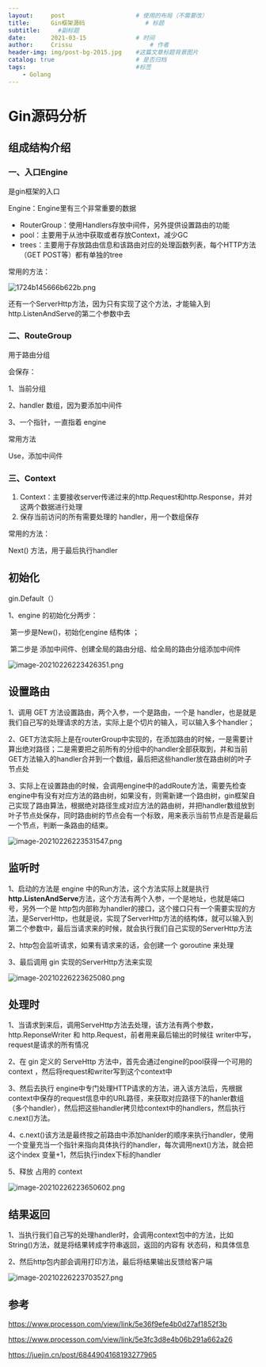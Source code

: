 ```yaml
---
layout:     post   				    # 使用的布局（不需要改）
title:      Gin框架源码 				# 标题 
subtitle:     #副标题
date:       2021-03-15 				# 时间
author:     Crissu 						# 作者
header-img: img/post-bg-2015.jpg 	#这篇文章标题背景图片
catalog: true 						# 是否归档
tags:								#标签
    - Golang
---
```




# Gin源码分析

## 组成结构介绍

### 一、入口Engine

是gin框架的入口

Engine：Engine里有三个非常重要的数据

- RouterGroup：使用Handlers存放中间件，另外提供设置路由的功能
- pool：主要用于从池中获取或者存放Context，减少GC
- trees：主要用于存放路由信息和该路由对应的处理函数列表，每个HTTP方法（GET POST等）都有单独的tree



常用的方法：

![1724b145666b622b.png](https://p3-juejin.byteimg.com/tos-cn-i-k3u1fbpfcp/ef21c01d7dda401b80d4f3ec99811cb2~tplv-k3u1fbpfcp-watermark.image)

还有一个ServerHttp方法，因为只有实现了这个方法，才能输入到http.ListenAndServe的第二个参数中去



### 二、RouteGroup

用于路由分组

会保存：

1、当前分组

2、handler 数组，因为要添加中间件

3、一个指针，一直指着 engine



常用方法

Use，添加中间件







### 三、Context

1. Context：主要接收server传递过来的http.Request和http.Response，并对这两个数据进行处理
2. 保存当前访问的所有需要处理的 handler，用一个数组保存



常用的方法：

Next() 方法，用于最后执行handler







## 初始化

gin.Default（）

1、engine 的初始化分两步：

​		第一步是New()，初始化engine 结构体 ； 

​		第二步是 添加中间件、创建全局的路由分组、给全局的路由分组添加中间件



![image-20210226223426351.png](https://p9-juejin.byteimg.com/tos-cn-i-k3u1fbpfcp/d87f836b36184309a625030190fde85d~tplv-k3u1fbpfcp-watermark.image)



## 设置路由

1、调用 GET 方法设置路由，两个入参，一个是路由，一个是 handler，也是就是我们自己写的处理请求的方法，实际上是个切片的输入，可以输入多个handler；

2、GET方法实际上是在routerGroup中实现的，在添加路由的时候，一是需要计算出绝对路径；二是需要把之前所有的分组中的handler全部获取到，并和当前GET方法输入的handler合并到一个数组，最后把这些handler放在路由树的叶子节点处

3、实际上在设置路由的时候，会调用engine中的addRoute方法，需要先检查engine中有没有对应方法的路由树，如果没有，则需新建一个路由树，gin框架自己实现了路由算法，根据绝对路径生成对应方法的路由树，并把handler数组放到叶子节点处保存，同时路由树的节点会有一个标致，用来表示当前节点是否是最后一个节点，判断一条路由的结束。



![image-20210226223531547.png](https://p9-juejin.byteimg.com/tos-cn-i-k3u1fbpfcp/b345e593062c4ef78dd3d0e64d5a16ea~tplv-k3u1fbpfcp-watermark.image)





## 监听时

1、启动的方法是 engine 中的Run方法，这个方法实际上就是执行 **http.ListenAndServe**方法，这个方法有两个入参，一个是地址，也就是端口号，另外一个是 http包内部称为handler的接口，这个接口只有一个需要实现的方法，是ServerHttp，也就是说，实现了ServerHttp方法的结构体，就可以输入到第二个参数中，最后当请求来的时候，就会执行我们自己实现的ServerHttp方法

2、http包会监听请求，如果有请求来的话，会创建一个 goroutine 来处理

3、最后调用 gin 实现的ServerHttp方法来实现



![image-20210226223625080.png](https://p3-juejin.byteimg.com/tos-cn-i-k3u1fbpfcp/29922adb1f3344b2bd8248b7bba3e4bf~tplv-k3u1fbpfcp-watermark.image)



## 处理时

1、当请求到来后，调用ServeHttp方法去处理，该方法有两个参数，http.ReponseWriter 和 http.Request，前者用来最后输出的时候往 writer中写，request是请求的所有情况

2、在 gin 定义的 ServeHttp 方法中，首先会通过engine的pool获得一个可用的context ，然后将request和writer写到这个context中

3、然后去执行 engine中专门处理HTTP请求的方法，进入该方法后，先根据context中保存的request信息中的URL路径，来获取对应路径下的hanler数组（多个handler），然后把这些handler拷贝给context中的handlers，然后执行c.next()方法。

4、c.next()该方法是最终按之前路由中添加hanlder的顺序来执行handler，使用一个变量充当一个指针来指向具体执行的handler，每次调用next()方法，就会把这个index 变量+1，然后执行index下标的handler

5、释放 占用的 context

![image-20210226223650602.png](https://p6-juejin.byteimg.com/tos-cn-i-k3u1fbpfcp/ff8da7fa5f9a4f018ef662c3478430ec~tplv-k3u1fbpfcp-watermark.image)



## 结果返回

1、当执行我们自己写的处理handler时，会调用context包中的方法，比如String()方法，就是将结果转成字符串返回，返回的内容有 状态码，和具体信息

2、然后http包内部会调用打印方法，最后将结果输出反馈给客户端

![image-20210226223703527.png](https://p3-juejin.byteimg.com/tos-cn-i-k3u1fbpfcp/55d46bba293347f6a937eb1911b6e080~tplv-k3u1fbpfcp-watermark.image)



## 参考

https://www.processon.com/view/link/5e36f9efe4b0d27af1852f3b

https://www.processon.com/view/link/5e3fc3d8e4b06b291a662a26

https://juejin.cn/post/6844904168193277965